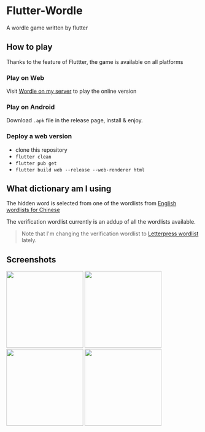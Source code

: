 # Flutter-Wordle

A wordle game written by flutter

## How to play

Thanks to the feature of Fluttter, the game is available on all platforms

### Play on Web

Visit [Wordle on my server](http://wordle.linloir.xyz) to play the online version

### Play on Android

Download `.apk` file in the release page, install & enjoy.

### Deploy a web version

- clone this repository
- `flutter clean`
- `flutter pub get`
- `flutter build web --release --web-renderer html`

## What dictionary am I using

The hidden word is selected from one of the wordlists from [English wordlists for Chinese](https://github.com/mahavivo/english-wordlists)

The verification wordlist currently is an addup of all the wordlists available.

> Note that I'm changing the verification wordlist to [Letterpress wordlist](https://github.com/lorenbrichter/Words) lately.

## Screenshots


<p float="left">
<img src="http://pic.linloir.xyz/images/2022/03/08/IMG_20220308_220301.jpg" width="200">
<img src="http://pic.linloir.xyz/images/2022/03/08/IMG_20220308_220322.jpg" width="200">
<img src="http://pic.linloir.xyz/images/2022/03/08/IMG_20220308_220237.jpg" width="200">
<img src="http://pic.linloir.xyz/images/2022/03/08/IMG_20220308_220353.jpg" width="200">
</p>
<!--
<img src="http://pic.linloir.xyz/images/2022/03/08/Screenshot_2022-03-07-15-48-39-230_com.linloir.wordle.jpg" width="200">
<img src="http://pic.linloir.xyz/images/2022/03/08/Screenshot_2022-03-07-16-14-00-128_com.linloir.wordle.jpg" width="200">
<img src="http://pic.linloir.xyz/images/2022/03/08/Screenshot_2022-03-07-16-15-23-309_com.linloir.wordle.jpg" width="200">
--/>

## Support Me

This will be a longterm project and there will be awsome features coming up (include history page, online version, ranking, sharing, versus mode etc)

you can support me by simply starring this project
